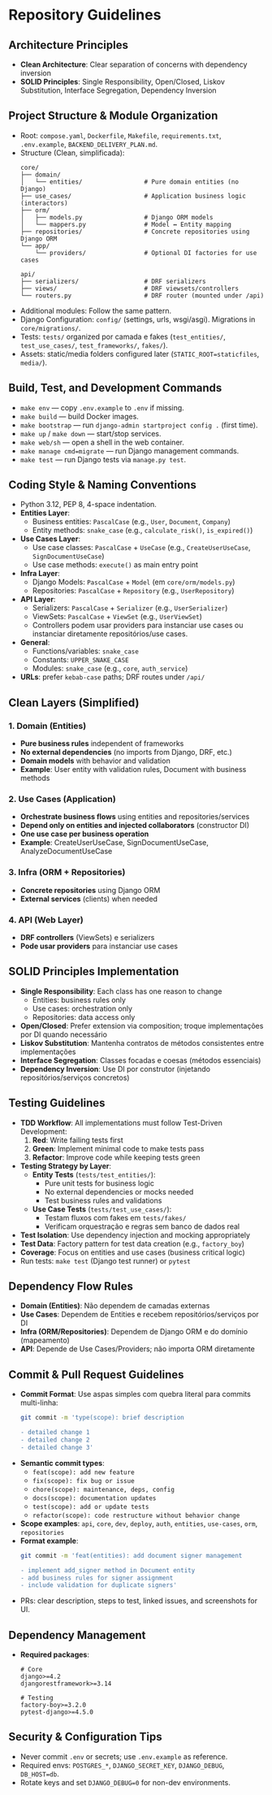 # Repository Guidelines

## Architecture Principles
- **Clean Architecture**: Clear separation of concerns with dependency inversion
- **SOLID Principles**: Single Responsibility, Open/Closed, Liskov Substitution, Interface Segregation, Dependency Inversion

## Project Structure & Module Organization
- Root: `compose.yaml`, `Dockerfile`, `Makefile`, `requirements.txt`, `.env.example`, `BACKEND_DELIVERY_PLAN.md`.
- Structure (Clean, simplificada):
  ```
  core/
  ├── domain/
  │   └── entities/                 # Pure domain entities (no Django)
  ├── use_cases/                    # Application business logic (interactors)
  ├── orm/
  │   ├── models.py                 # Django ORM models
  │   └── mappers.py                # Model ↔ Entity mapping
  ├── repositories/                 # Concrete repositories using Django ORM
  └── app/
      └── providers/                # Optional DI factories for use cases

  api/
  ├── serializers/                  # DRF serializers
  ├── views/                        # DRF viewsets/controllers
  └── routers.py                    # DRF router (mounted under /api)
  ```
- Additional modules: Follow the same pattern.
- Django Configuration: `config/` (settings, urls, wsgi/asgi). Migrations in `core/migrations/`.
- Tests: `tests/` organized por camada e fakes (`test_entities/`, `test_use_cases/`, `test_frameworks/`, `fakes/`).
- Assets: static/media folders configured later (`STATIC_ROOT=staticfiles`, `media/`).

## Build, Test, and Development Commands
- `make env` — copy `.env.example` to `.env` if missing.
- `make build` — build Docker images.
- `make bootstrap` — run `django-admin startproject config .` (first time).
- `make up` / `make down` — start/stop services.
- `make web/sh` — open a shell in the web container.
- `make manage cmd=migrate` — run Django management commands.
- `make test` — run Django tests via `manage.py test`.

## Coding Style & Naming Conventions
- Python 3.12, PEP 8, 4-space indentation.
- **Entities Layer**:
  - Business entities: `PascalCase` (e.g., `User`, `Document`, `Company`)
  - Entity methods: `snake_case` (e.g., `calculate_risk()`, `is_expired()`)
- **Use Cases Layer**:
  - Use case classes: `PascalCase` + `UseCase` (e.g., `CreateUserUseCase`, `SignDocumentUseCase`)
  - Use case methods: `execute()` as main entry point
- **Infra Layer**:
  - Django Models: `PascalCase` + `Model` (em `core/orm/models.py`)
  - Repositories: `PascalCase` + `Repository` (e.g., `UserRepository`)
- **API Layer**:
  - Serializers: `PascalCase` + `Serializer` (e.g., `UserSerializer`)
  - ViewSets: `PascalCase` + `ViewSet` (e.g., `UserViewSet`)
  - Controllers podem usar providers para instanciar use cases ou instanciar diretamente repositórios/use cases.
- **General**:
  - Functions/variables: `snake_case`
  - Constants: `UPPER_SNAKE_CASE`
  - Modules: `snake_case` (e.g., `core`, `auth_service`)
- **URLs**: prefer `kebab-case` paths; DRF routes under `/api/`

## Clean Layers (Simplified)

### **1. Domain (Entities)**
- **Pure business rules** independent of frameworks
- **No external dependencies** (no imports from Django, DRF, etc.)
- **Domain models** with behavior and validation
- **Example**: User entity with validation rules, Document with business methods

### **2. Use Cases (Application)**
- **Orchestrate business flows** using entities and repositories/services
- **Depend only on entities and injected collaborators** (constructor DI)
- **One use case per business operation**
- **Example**: CreateUserUseCase, SignDocumentUseCase, AnalyzeDocumentUseCase

### **3. Infra (ORM + Repositories)**
- **Concrete repositories** using Django ORM
- **External services** (clients) when needed

### **4. API (Web Layer)**
- **DRF controllers** (ViewSets) e serializers
- **Pode usar providers** para instanciar use cases

## SOLID Principles Implementation
- **Single Responsibility**: Each class has one reason to change
  - Entities: business rules only
  - Use cases: orchestration only
  - Repositories: data access only
- **Open/Closed**: Prefer extension via composition; troque implementações por DI quando necessário
- **Liskov Substitution**: Mantenha contratos de métodos consistentes entre implementações
- **Interface Segregation**: Classes focadas e coesas (métodos essenciais)
- **Dependency Inversion**: Use DI por construtor (injetando repositórios/serviços concretos)

## Testing Guidelines
- **TDD Workflow**: All implementations must follow Test-Driven Development:
  1. **Red**: Write failing tests first
  2. **Green**: Implement minimal code to make tests pass
  3. **Refactor**: Improve code while keeping tests green
- **Testing Strategy by Layer**:
  - **Entity Tests** (`tests/test_entities/`):
    - Pure unit tests for business logic
    - No external dependencies or mocks needed
    - Test business rules and validations
  - **Use Case Tests** (`tests/test_use_cases/`):
    - Testam fluxos com fakes em `tests/fakes/`
    - Verificam orquestração e regras sem banco de dados real
- **Test Isolation**: Use dependency injection and mocking appropriately
- **Test Data**: Factory pattern for test data creation (e.g., `factory_boy`)
- **Coverage**: Focus on entities and use cases (business critical logic)
- Run tests: `make test` (Django test runner) or `pytest`

## Dependency Flow Rules
- **Domain (Entities)**: Não dependem de camadas externas
- **Use Cases**: Dependem de Entities e recebem repositórios/serviços por DI
- **Infra (ORM/Repositories)**: Dependem de Django ORM e do domínio (mapeamento)
- **API**: Depende de Use Cases/Providers; não importa ORM diretamente

## Commit & Pull Request Guidelines
- **Commit Format**: Use aspas simples com quebra literal para commits multi-linha:
  ```bash
  git commit -m 'type(scope): brief description

  - detailed change 1
  - detailed change 2
  - detailed change 3'
  ```
- **Semantic commit types**:
  - `feat(scope): add new feature`
  - `fix(scope): fix bug or issue`
  - `chore(scope): maintenance, deps, config`
  - `docs(scope): documentation updates`
  - `test(scope): add or update tests`
  - `refactor(scope): code restructure without behavior change`
- **Scope examples**: `api`, `core`, `dev`, `deploy`, `auth`, `entities`, `use-cases`, `orm`, `repositories`
- **Format example**:
  ```bash
  git commit -m 'feat(entities): add document signer management

  - implement add_signer method in Document entity
  - add business rules for signer assignment
  - include validation for duplicate signers'
  ```
- PRs: clear description, steps to test, linked issues, and screenshots for UI.

## Dependency Management
- **Required packages**:
  ```
  # Core
  django>=4.2
  djangorestframework>=3.14

  # Testing
  factory-boy>=3.2.0
  pytest-django>=4.5.0
  ```

## Security & Configuration Tips
- Never commit `.env` or secrets; use `.env.example` as reference.
- Required envs: `POSTGRES_*`, `DJANGO_SECRET_KEY`, `DJANGO_DEBUG`, `DB_HOST=db`.
- Rotate keys and set `DJANGO_DEBUG=0` for non-dev environments.

